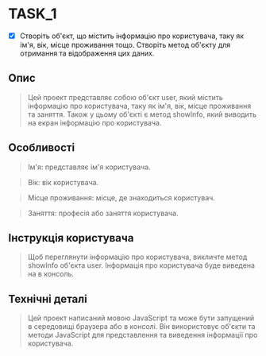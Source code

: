 # TASK_1

- [x] Створіть об'єкт, що містить інформацію про користувача, таку як ім'я, вік, місце проживання тощо. Створіть метод об'єкту для отримання та відображення цих даних.

## Опис

>Цей проект представляє собою об'єкт user, який містить інформацію про користувача, таку як ім'я, вік, місце проживання та заняття. Також у цьому об'єкті є метод showInfo, який виводить на екран інформацію про користувача.

## Особливості
>Ім'я: представляє ім'я користувача.

>Вік: вік користувача.

>Місце проживання: місце, де знаходиться користувач.

>Заняття: професія або заняття користувача.

## Інструкція користувача
>Щоб переглянути інформацію про користувача, викличте метод showInfo об'єкта user.
>Інформація про користувача буде виведена на в консоль.

## Технічні деталі

>Цей проект написаний мовою JavaScript та може бути запущений в середовищі браузера або в консолі. Він використовує об'єкти та методи JavaScript для представлення та виведення інформації про користувача.





